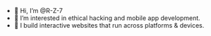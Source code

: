 - 👋 Hi, I’m @R-Z-7
- 👀 I’m interested in ethical hacking and mobile app development.
- 🌱 I build interactive websites that run across platforms & devices.

<!---
R-Z-7/R-Z-7 is a ✨ special ✨ repository because its `README.md` (this file) appears on your GitHub profile.
You can click the Preview link to take a look at your changes.
--->
